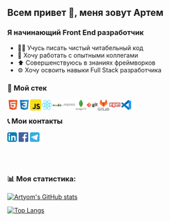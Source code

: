 ## Всем привет 👋, меня зовут Артем

### Я начинающий Front End разработчик
- 👨‍💻 Учусь писать чистый читабельный код
- 🤝 Хочу работать с опытными коллегами
- ⬆️ Совершенствуюсь в знаниях фреймворков
- ⚙️ Хочу освоить навыки Full Stack разработчика

### 🔧 Мой стек

<img align="left" alt="html" width="26px" src="./icons/file_type_html_icon_130541.svg" />
<img align="left" alt="css" width="26px" src="./icons/file_type_css_icon_130661.svg" />
<img align="left" alt="js" width="26px" src="./icons/javascript_icon_130900.svg" />
<img align="left" alt="react" width="26px" src="./icons/react_original_logo_icon_146374.svg" />
<img align="left" alt="node" width="26px" src="./icons/nodejs_original_wordmark_logo_icon_146412.svg" />
<img align="left" alt="express" width="26px" src="./icons/express_original_wordmark_logo_icon_146528.svg" />
<img align="left" alt="mongo" width="26px" src="./icons/mongodb_original_wordmark_logo_icon_146425.svg" />
<img align="left" alt="git" width="26px" src="./icons/git_original_wordmark_logo_icon_146510.svg" />
<img align="left" alt="gitlab" width="26px" src="./icons/gitlab_original_wordmark_logo_icon_146504.svg" />
<img align="left" alt="npm" width="26px" src="./icons/npm_original_wordmark_logo_icon_146402.svg" />
<img align="left" alt="vscode" width="26px" src="./icons/file_type_vscode_icon_130084.svg" />
<br />

### 📞 Мои контакты

[<img aling="left" alt="linkedin" target="_blank" width="22px" src="./icons/iconfinder-linkedin.svg" />][linkedin]
[<img aling="left" alt="facebook" target="_blank" width="22px" src="./icons/Facebook_icon.svg" />][facebook]
[<img aling="left" alt="telegram" target="_blank" width="22px" src="./icons/telegram_icon_130816.svg" />][telegram]

<br />
<br />

### 📊 Моя статистика:

[![Artyom's GitHub stats](https://github-readme-stats.vercel.app/api?username=artknz&count_private=true&show_icons=true)](https://github.com/anuraghazra/github-readme-stats)

[![Top Langs](https://github-readme-stats.vercel.app/api/top-langs/?username=artknz&layout=compact)](https://github.com/anuraghazra/github-readme-stats)

[linkedin]: https://www.linkedin.com/in/artyomknyazev
[facebook]: https://www.facebook.com/artyom.knz
[telegram]: https://t.me/a_knyazev
